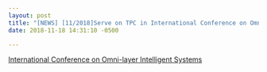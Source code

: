 ```yaml
---
layout: post
title: "[NEWS] [11/2018]Serve on TPC in International Conference on Omni-layer Intelligent Systems. Please consider submit!"
date: 2018-11-18 14:31:10 -0500

---
```


[International Conference on Omni-layer Intelligent Systems](http://coinsconf.com)

